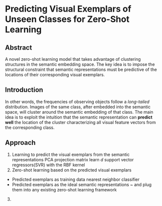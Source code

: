 # Predicting Visual Exemplars of Unseen Classes for Zero-Shot Learning
## Abstract
A novel zero-shot learning model that takes advantage of clustering structures in the semantic embedding space. The key idea is to impose the structural constraint that semantic representations must be predictive of the locations of their corresponding visual exemplars.
## Introduction
In other words, the frequencies of observing objects follow a *long-tailed* distribution.
Images of the same class, after embedded into the semantic space, will cluster around the semantic embedding of that class.
The main idea is to exploit the intuition that the semantic representation can **predict well** the location of the cluster characterizing all visual feature vectors from the corresponding class.
## Approach
1. Learning to predict the visual exemplars from the semantic representations
PCA projection matrix
learn *d* support vector regressors(SVR) with the RBF kernel
2. Zero-shot learning based on the predicted visual exemplars
- Predicted exemplars as training data
    nearest neighbor classifier
- Predicted exemplars as the ideal semantic representations
    ~ and plug them into any existing zero-shot learning framework
3. 